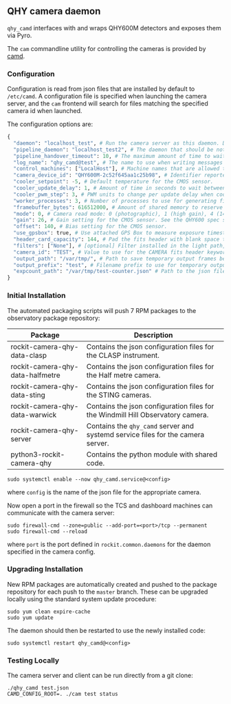 ## QHY camera daemon

`qhy_camd` interfaces with and wraps QHY600M detectors and exposes them via Pyro.

The `cam` commandline utility for controlling the cameras is provided by [camd](https://github.com/rockit-astro/camd/).

### Configuration

Configuration is read from json files that are installed by default to `/etc/camd`.
A configuration file is specified when launching the camera server, and the `cam` frontend will search for files matching the specified camera id when launched.

The configuration options are:
```python
{
  "daemon": "localhost_test", # Run the camera server as this daemon. Daemon types are registered in `rockit.common.daemons`.
  "pipeline_daemon": "localhost_test2", # The daemon that should be notified to hand over newly saved frames for processing.
  "pipeline_handover_timeout": 10, # The maximum amount of time to wait for the pipeline daemon to accept a newly saved frame. The exposure sequence is aborted if this is exceeded.
  "log_name": "qhy_camd@test", # The name to use when writing messages to the observatory log.
  "control_machines": ["LocalHost"], # Machine names that are allowed to control (rather than just query) state. Machine names are registered in `rockit.common.IP`.
  "camera_device_id": "QHY600M-2c52f645aa1c25b98", # Identifier reported by the SDK for the desired camera. If not known, set a dummy value and look at the list reported when camd attempts to connect.
  "cooler_setpoint": -5, # Default temperature for the CMOS sensor.
  "cooler_update_delay": 1, # Amount of time in seconds to wait between querying the camera temperature and cooling status.
  "cooler_pwm_step": 3, # PWM units to change per update delay when cooling/warming (3 = ~1%).
  "worker_processes": 3, # Number of processes to use for generating fits images and saving temporary images to disk.
  "framebuffer_bytes": 616512000, # Amount of shared memory to reserve for transferring frames between the camera and output processes (should be an integer multiple of frame size).
  "mode": 0, # Camera read mode: 0 (photographic), 1 (high gain), 4 (14 bit readout).
  "gain": 26, # Gain setting for the CMOS sensor. See the QHY600 spec sheet for details on the implications on signal and read noise.
  "offset": 140, # Bias setting for the CMOS sensor.
  "use_gpsbox": true, # Use attached GPS Box to measure exposure timestamps.
  "header_card_capacity": 144, # Pad the fits header with blank space to fit at least this many cards without reallocation.
  "filters": ["None"], # [optional] Filter installed in the light path, or list of filters installed in filter wheel.
  "camera_id": "TEST", # Value to use for the CAMERA fits header keyword.
  "output_path": "/var/tmp/", # Path to save temporary output frames before they are handed to the pipeline daemon. This should match the pipeline incoming_data_path setting.
  "output_prefix": "test", # Filename prefix to use for temporary output frames.
  "expcount_path": "/var/tmp/test-counter.json" # Path to the json file that is used to track the continuous frame number.
}
```

### Initial Installation

The automated packaging scripts will push 7 RPM packages to the observatory package repository:

| Package                          | Description                                                                     |
|----------------------------------|---------------------------------------------------------------------------------|
| rockit-camera-qhy-data-clasp     | Contains the json configuration files for the CLASP instrument.                 |
| rockit-camera-qhy-data-halfmetre | Contains the json configuration files for the Half metre camera.                |
| rockit-camera-qhy-data-sting     | Contains the json configuration files for the STING cameras.                    |
| rockit-camera-qhy-data-warwick   | Contains the json configuration files for the Windmill Hill Observatory camera. |
| rockit-camera-qhy-server         | Contains the `qhy_camd` server and systemd service files for the camera server. |
| python3-rockit-camera-qhy        | Contains the python module with shared code.                                    |

```
sudo systemctl enable --now qhy_camd.service@<config>
```

where `config` is the name of the json file for the appropriate camera.

Now open a port in the firewall so the TCS and dashboard machines can communicate with the camera server:
```
sudo firewall-cmd --zone=public --add-port=<port>/tcp --permanent
sudo firewall-cmd --reload
```

where `port` is the port defined in `rockit.common.daemons` for the daemon specified in the camera config.

### Upgrading Installation

New RPM packages are automatically created and pushed to the package repository for each push to the `master` branch.
These can be upgraded locally using the standard system update procedure:
```
sudo yum clean expire-cache
sudo yum update
```

The daemon should then be restarted to use the newly installed code:
```
sudo systemctl restart qhy_camd@<config>
```

### Testing Locally

The camera server and client can be run directly from a git clone:
```
./qhy_camd test.json
CAMD_CONFIG_ROOT=. ./cam test status
```
